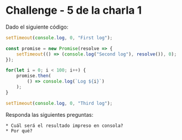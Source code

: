 # Challenge - 5 de la charla 1

Dado el siguiente código:

```js
setTimeout(console.log, 0, "First log");

const promise = new Promise(resolve => {
    setTimeout(() => (console.log("Second log"), resolve()), 0);
});

for(let i = 0; i < 100; i++) {
    promise.then(
        () => console.log(`Log ${i}`)
    );
}

setTimeout(console.log, 0, "Third log");
```

Responda las siguientes preguntas:

```
* Cuál será el resultado impreso en consola?
* Por qué?
```